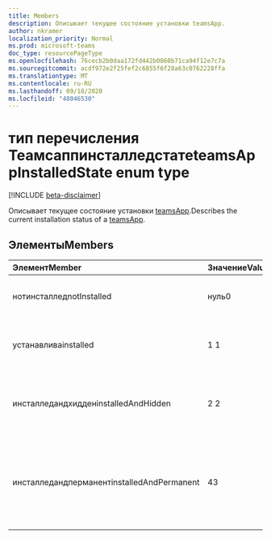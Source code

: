 ```yaml
---
title: Members
description: Описывает текущее состояние установки teamsApp.
author: nkramer
localization_priority: Normal
ms.prod: microsoft-teams
doc_type: resourcePageType
ms.openlocfilehash: 76cecb2b0daa172fd442b0860b71ca94f12e7c7a
ms.sourcegitcommit: acdf972e2f25fef2c6855f6f28a63c0762228ffa
ms.translationtype: MT
ms.contentlocale: ru-RU
ms.lasthandoff: 09/18/2020
ms.locfileid: "48046530"
---
```

# <a name="teamsappinstalledstate-enum-type"></a><span data-ttu-id="88d09-103">тип перечисления Теамсаппинсталледстате</span><span class="sxs-lookup"><span data-stu-id="88d09-103">teamsAppInstalledState enum type</span></span>

[!INCLUDE [beta-disclaimer](../../includes/beta-disclaimer.md)]

<span data-ttu-id="88d09-104">Описывает текущее состояние установки [teamsApp](teamsapp.md).</span><span class="sxs-lookup"><span data-stu-id="88d09-104">Describes the current installation status of a [teamsApp](teamsapp.md).</span></span>

## <a name="members"></a><span data-ttu-id="88d09-105">Элементы</span><span class="sxs-lookup"><span data-stu-id="88d09-105">Members</span></span>

| <span data-ttu-id="88d09-106">Элемент</span><span class="sxs-lookup"><span data-stu-id="88d09-106">Member</span></span> | <span data-ttu-id="88d09-107">Значение</span><span class="sxs-lookup"><span data-stu-id="88d09-107">Value</span></span>| <span data-ttu-id="88d09-108">Описание</span><span class="sxs-lookup"><span data-stu-id="88d09-108">Description</span></span> |
|:---------------|:--------|:----------|
|<span data-ttu-id="88d09-109">нотинсталлед</span><span class="sxs-lookup"><span data-stu-id="88d09-109">notInstalled</span></span>|<span data-ttu-id="88d09-110">нуль</span><span class="sxs-lookup"><span data-stu-id="88d09-110">0</span></span>|<span data-ttu-id="88d09-111">Приложение не установлено в группу.</span><span class="sxs-lookup"><span data-stu-id="88d09-111">App is not installed to team.</span></span>|
|<span data-ttu-id="88d09-112">устанавлива</span><span class="sxs-lookup"><span data-stu-id="88d09-112">installed</span></span>|<span data-ttu-id="88d09-113">1 </span><span class="sxs-lookup"><span data-stu-id="88d09-113">1</span></span>|<span data-ttu-id="88d09-114">Приложение устанавливается обычным образом.</span><span class="sxs-lookup"><span data-stu-id="88d09-114">App is installed normally.</span></span>|
|<span data-ttu-id="88d09-115">инсталледандхидден</span><span class="sxs-lookup"><span data-stu-id="88d09-115">installedAndHidden</span></span>|<span data-ttu-id="88d09-116">2 </span><span class="sxs-lookup"><span data-stu-id="88d09-116">2</span></span>|<span data-ttu-id="88d09-117">Приложение установлено, но скрыто в представлении.</span><span class="sxs-lookup"><span data-stu-id="88d09-117">App is installed but hidden from view.</span></span>|
|<span data-ttu-id="88d09-118">инсталледандперманент</span><span class="sxs-lookup"><span data-stu-id="88d09-118">installedAndPermanent</span></span>|<span data-ttu-id="88d09-119">4</span><span class="sxs-lookup"><span data-stu-id="88d09-119">3</span></span>|<span data-ttu-id="88d09-120">Приложение устанавливается без возможности восстановления и не может быть удалено.</span><span class="sxs-lookup"><span data-stu-id="88d09-120">App is permanently installed and may not be removed.</span></span>|


